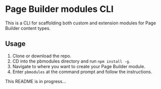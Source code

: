 # Page Builder modules CLI

This is a CLI for scaffolding both custom and extension modules for Page Builder content types.

## Usage
1. Clone or download the repo.
1. CD into the pbmodules directory and run `npm install -g`.
1. Navigate to where you want to create your Page Builder module.
1. Enter `pbmodules` at the command prompt and follow the instructions.

This README is in progress...